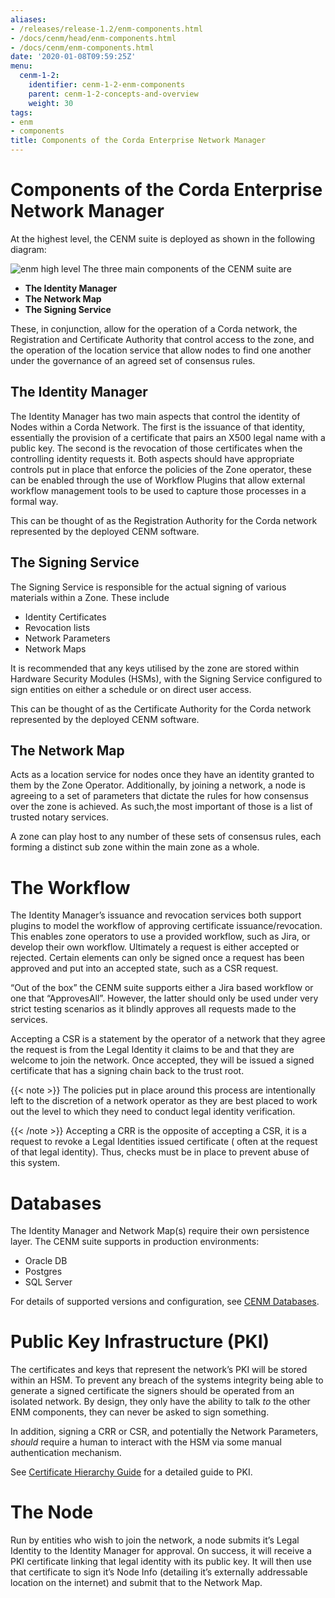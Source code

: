 ```yaml
---
aliases:
- /releases/release-1.2/enm-components.html
- /docs/cenm/head/enm-components.html
- /docs/cenm/enm-components.html
date: '2020-01-08T09:59:25Z'
menu:
  cenm-1-2:
    identifier: cenm-1-2-enm-components
    parent: cenm-1-2-concepts-and-overview
    weight: 30
tags:
- enm
- components
title: Components of the Corda Enterprise Network Manager
---
```



# Components of the Corda Enterprise Network Manager

At the highest level, the CENM suite is deployed as shown in the following diagram:

![enm high level](/en/images/enm-high-level.png "enm high level")
The three main components of the CENM suite are


* **The Identity Manager**
* **The Network Map**
* **The Signing Service**

These, in conjunction, allow for the operation of a Corda network, the Registration and Certificate
Authority that control access to the zone, and the operation of the location service
that allow nodes to find one another under the governance of an agreed set of consensus rules.


## The Identity Manager

The Identity Manager has two main aspects that control the identity of Nodes within a Corda Network. The
first is the issuance of that identity, essentially the provision of a certificate that pairs an X500 legal
name with a public key. The second is the revocation of those certificates when the controlling identity
requests it. Both aspects should have appropriate controls put in place that enforce the policies
of the Zone operator, these can be enabled through the use of Workflow Plugins that allow external
workflow management tools to be used to capture those processes in a formal way.

This can be thought of as the Registration Authority for the Corda network represented by the deployed CENM software.


## The Signing Service

The Signing Service is responsible for the actual signing of various materials within a Zone. These include


* Identity Certificates
* Revocation lists
* Network Parameters
* Network Maps

It is recommended that any keys utilised by the zone are stored within Hardware Security Modules (HSMs), with
the Signing Service configured to sign entities on either a schedule or on direct user access.

This can be thought of as the Certificate Authority for the Corda network represented by the deployed CENM software.


## The Network Map

Acts as a location service for nodes once they have an identity granted to them by the Zone Operator. Additionally,
by joining a network, a node is agreeing to a set of parameters that dictate the rules for how consensus over the
zone is achieved. As such,the most important of those is a list of trusted notary services.

A zone can play host to any number of these sets of consensus rules, each forming a distinct sub zone within the
main zone as a whole.


# The Workflow

The Identity Manager’s issuance and revocation services both support plugins to model the workflow of approving certificate issuance/revocation. This enables zone operators to use a provided workflow, such as Jira, or develop their own workflow. Ultimately a request is either accepted or rejected. Certain
elements can only be signed once a request has been approved and put into an accepted state, such as a CSR request.

“Out of the box” the CENM suite supports either a Jira based workflow or one that “ApprovesAll”. However, the
latter should only be used under very strict testing scenarios as it blindly approves all requests made to
the services.

Accepting a CSR is a statement by the operator of a network that they agree the request is from the Legal
Identity it claims to be and that they are welcome to join the network. Once accepted, they will be issued a signed certificate that has a signing chain back to the trust root.

{{< note >}}
The policies put in place around this process are intentionally left to the discretion of a network operator
as they are best placed to work out the level to which they need to conduct legal identity verification.

{{< /note >}}
Accepting a CRR is the opposite of accepting a CSR, it is a request to revoke a Legal Identities issued certificate (
often at the request of that legal identity). Thus, checks must be in place to prevent abuse of this system.


# Databases

The Identity Manager and Network Map(s) require their own persistence layer. The CENM suite supports in production
environments:


* Oracle DB
* Postgres
* SQL Server

For details of supported versions and configuration, see [CENM Databases](database-set-up.md).


# Public Key Infrastructure (PKI)

The certificates and keys that represent the network’s PKI will be stored within an HSM. To prevent any breach of the
systems integrity being able to generate a signed certificate the signers should be operated from an isolated network.
By design, they only have the ability to talk *to* the other ENM components, they can never be asked to sign something.

In addition, signing a CRR or CSR, and potentially the Network Parameters, *should* require a human to interact with
the HSM via some manual authentication mechanism.

See [Certificate Hierarchy Guide](pki-guide.md) for a detailed guide to PKI.


# The Node

Run by entities who wish to join the network, a node submits it’s Legal Identity to the Identity Manager for approval.
On success, it will receive a PKI certificate linking that legal identity with its public key. It will then use that
certificate to sign it’s Node Info (detailing it’s externally addressable location on the internet) and submit that to
the Network Map.
